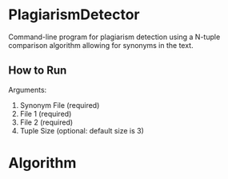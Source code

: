 # PlagiarismDetector
Command-line program for plagiarism detection using a N-tuple comparison algorithm allowing for synonyms in the text. 

## How to Run
Arguments:    
1. Synonym File (required)  
2. File 1  (required)  
3. File 2  (required)   
4. Tuple Size (optional: default size is 3)  

# Algorithm
